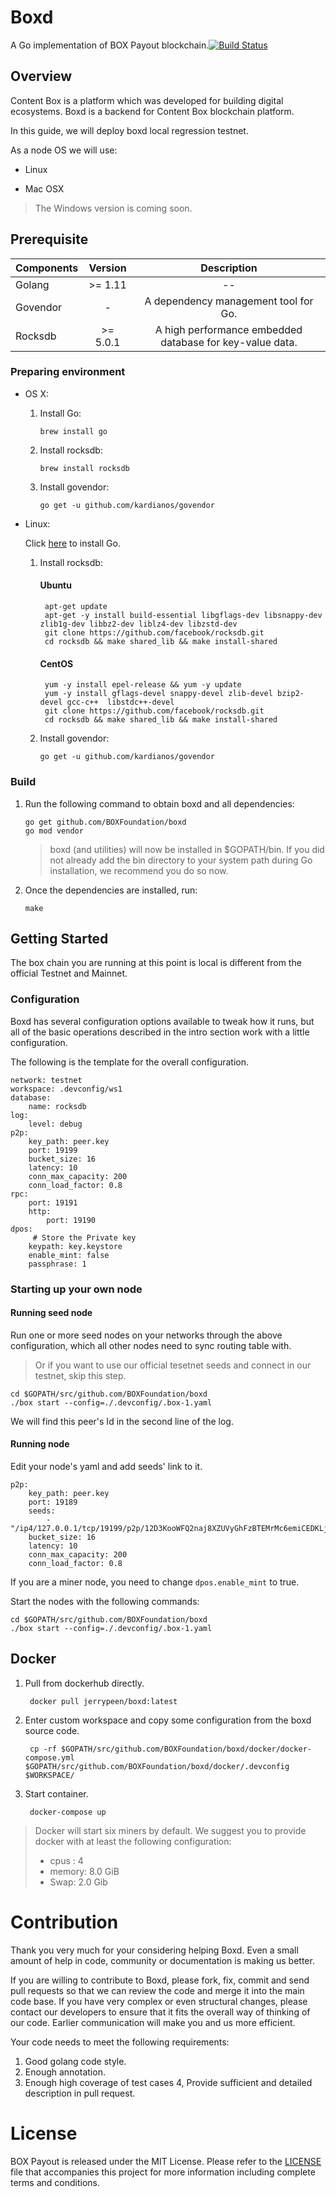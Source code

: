 # Boxd

A Go implementation of BOX Payout blockchain.[![Build Status](https://travis-ci.com/BOXFoundation/boxd.svg?token=v6N8VybyjmC1GLSWZv92&branch=develop)](https://travis-ci.com/BOXFoundation/boxd)

## Overview

Content Box is a platform which was developed for building digital ecosystems. Boxd is a backend for Content Box blockchain platform.

In this guide, we will deploy boxd local regression testnet.

As a node OS we will use:

* Linux

* Mac OSX

> The Windows version is coming soon.

## Prerequisite

|Components|Version	| Description |
|:---|:---:|:---:|
|Golang| >= 1.11| -- |
|Govendor| -| A dependency management tool for Go. |
|Rocksdb| >= 5.0.1|  A high performance embedded database for key-value data. |

### Preparing environment

* OS X:

	1. Install Go:
	
		```
		brew install go
		```
	
	2. Install rocksdb:
	
		```
		brew install rocksdb
		```
	
	3. Install govendor:
	
		```
		go get -u github.com/kardianos/govendor
		```

* Linux:

	Click [here](https://golang.org/doc/install) to install Go.
	
	1. Install rocksdb:
		#### Ubuntu
			apt-get update
			apt-get -y install build-essential libgflags-dev libsnappy-dev zlib1g-dev libbz2-dev liblz4-dev libzstd-dev
			git clone https://github.com/facebook/rocksdb.git
			cd rocksdb && make shared_lib && make install-shared
		#### CentOS
			yum -y install epel-release && yum -y update
			yum -y install gflags-devel snappy-devel zlib-devel bzip2-devel gcc-c++  libstdc++-devel
			git clone https://github.com/facebook/rocksdb.git
			cd rocksdb && make shared_lib && make install-shared
	
	2. Install govendor:
	
		```
		go get -u github.com/kardianos/govendor
		```
	
### Build
1. Run the following command to obtain boxd and all dependencies:

	```
	go get github.com/BOXFoundation/boxd
	go mod vendor
	```
	> boxd (and utilities) will now be installed in $GOPATH/bin. If you did not already add the bin directory to your system path during Go installation, we recommend you do so now.
	
2. Once the dependencies are installed, run:

	```
	make
	```

## Getting Started

The box chain you are running at this point is local is different from the official Testnet and Mainnet.

### Configuration

Boxd has several configuration options available to tweak how it runs, but all of the basic operations described in the intro section work with a little configuration.

The following is the template for the overall configuration.

	
	network: testnet
	workspace: .devconfig/ws1
	database:
	    name: rocksdb
	log:
	    level: debug 
	p2p:
	    key_path: peer.key
	    port: 19199
	    bucket_size: 16
	    latency: 10
	    conn_max_capacity: 200
	    conn_load_factor: 0.8
	rpc:
	    port: 19191
	    http:
	        port: 19190
	dpos:
		 # Store the Private key
	    keypath: key.keystore
	    enable_mint: false
	    passphrase: 1

### Starting up your own node

#### Running seed node
Run one or more seed nodes on your networks through the above configuration, which all other nodes need to sync routing table with. 

>Or if you want to use our official tesetnet seeds and connect in our testnet, skip this step.

	cd $GOPATH/src/github.com/BOXFoundation/boxd
	./box start --config=./.devconfig/.box-1.yaml

We will find this peer's Id in the second line of the log. 

#### Running node
Edit your node's yaml and add seeds' link to it.

	p2p:
	    key_path: peer.key
	    port: 19189
	    seeds:
	        - "/ip4/127.0.0.1/tcp/19199/p2p/12D3KooWFQ2naj8XZUVyGhFzBTEMrMc6emiCEDKLjaJMsK7p8Cza"
	    bucket_size: 16
	    latency: 10
	    conn_max_capacity: 200
	    conn_load_factor: 0.8

If you are a miner node, you need to change `dpos.enable_mint` to true.

Start the nodes with the following commands:

	
	cd $GOPATH/src/github.com/BOXFoundation/boxd
	./box start --config=./.devconfig/.box-1.yaml

## Docker

1. Pull from dockerhub directly.
	
		docker pull jerrypeen/boxd:latest

2. Enter custom workspace and copy some configuration from the boxd source code.
	
		cp -rf $GOPATH/src/github.com/BOXFoundation/boxd/docker/docker-compose.yml $GOPATH/src/github.com/BOXFoundation/boxd/docker/.devconfig $WORKSPACE/
		
3. Start container.
	
		docker-compose up
		
> Docker will start six miners by default. We suggest you to provide docker with at least the following configuration:
> 
> * cpus : 4
> * memory: 8.0 GiB
> * Swap: 2.0 Gib


	

# Contribution

Thank you very much for your considering helping Boxd. Even a small amount of help in code, community or documentation is making us better.

If you are willing to contribute to Boxd, please fork, fix, commit and send pull requests so that we can review the code and merge it into the main code base. If you have very complex or even structural changes, please contact our developers to ensure that it fits the overall way of thinking of our code. Earlier communication will make you and us more efficient.

Your code needs to meet the following requirements:
1. Good golang code style.
2. Enough annotation.
3. Enough high coverage of test cases
4, Provide sufficient and detailed description in pull request.

# License

BOX Payout is released under the MIT License. Please refer to the [LICENSE](https://github.com/BOXFoundation/boxd/blob/master/LICENSE) file that accompanies this project for more information including complete terms and conditions.
